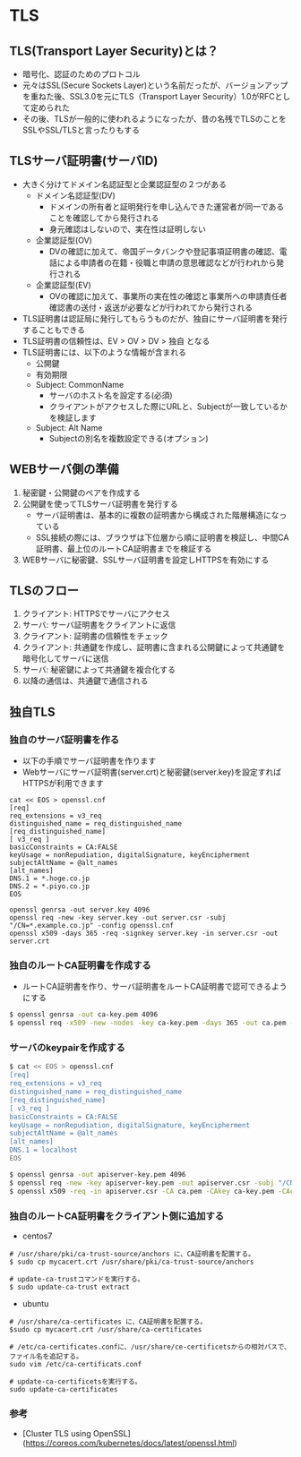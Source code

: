 # TLS


## TLS(Transport Layer Security)とは？
* 暗号化、認証のためのプロトコル
* 元々はSSL(Secure Sockets Layer)という名前だったが、バージョンアップを重ねた後、SSL3.0を元にTLS（Transport Layer Security）1.0がRFCとして定められた
* その後、TLSが一般的に使われるようになったが、昔の名残でTLSのことをSSLやSSL/TLSと言ったりもする


## TLSサーバ証明書(サーバID)
* 大きく分けてドメイン名認証型と企業認証型の２つがある
    * ドメイン名認証型(DV)
        * ドメインの所有者と証明発行を申し込んできた運営者が同一であることを確認してから発行される
        * 身元確認はしないので、実在性は証明しない
    * 企業認証型(OV)
        * DVの確認に加えて、帝国データバンクや登記事項証明書の確認、電話による申請者の在籍・役職と申請の意思確認などが行われから発行される
    * 企業認証型(EV)
        * OVの確認に加えて、事業所の実在性の確認と事業所への申請責任者確認書の送付・返送が必要などが行われてから発行される
* TLS証明書は認証局に発行してもらうものだが、独自にサーバ証明書を発行することもできる
* TLS証明書の信頼性は、EV > OV > DV > 独自 となる
* TLS証明書には、以下のような情報が含まれる
    * 公開鍵
    * 有効期限
    * Subject: CommonName
        * サーバのホスト名を設定する(必須)
        * クライアントがアクセスした際にURLと、Subjectが一致しているかを検証します
    * Subject: Alt Name
        * Subjectの別名を複数設定できる(オプション)


## WEBサーバ側の準備
1. 秘密鍵・公開鍵のペアを作成する
2. 公開鍵を使ってTLSサーバ証明書を発行する
    * サーバ証明書は、基本的に複数の証明書から構成された階層構造になっている
    * SSL接続の際には、ブラウザは下位層から順に証明書を検証し、中間CA証明書、最上位のルートCA証明書までを検証する
3. WEBサーバに秘密鍵、SSLサーバ証明書を設定しHTTPSを有効にする


## TLSのフロー
1. クライアント: HTTPSでサーバにアクセス
2. サーバ: サーバ証明書をクライアントに返信
3. クライアント: 証明書の信頼性をチェック
4. クライアント: 共通鍵を作成し、証明書に含まれる公開鍵によって共通鍵を暗号化してサーバに送信
5. サーバ: 秘密鍵によって共通鍵を複合化する
6. 以降の通信は、共通鍵で通信される


## 独自TLS

### 独自のサーバ証明書を作る
* 以下の手順でサーバ証明書を作ります
* Webサーバにサーバ証明書(server.crt)と秘密鍵(server.key)を設定すればHTTPSが利用できます
```
cat << EOS > openssl.cnf
[req]
req_extensions = v3_req
distinguished_name = req_distinguished_name
[req_distinguished_name]
[ v3_req ]
basicConstraints = CA:FALSE
keyUsage = nonRepudiation, digitalSignature, keyEncipherment
subjectAltName = @alt_names
[alt_names]
DNS.1 = *.hoge.co.jp
DNS.2 = *.piyo.co.jp
EOS

openssl genrsa -out server.key 4096
openssl req -new -key server.key -out server.csr -subj "/CN=*.example.co.jp" -config openssl.cnf
openssl x509 -days 365 -req -signkey server.key -in server.csr -out server.crt
```

### 独自のルートCA証明書を作成する
* ルートCA証明書を作り、サーバ証明書をルートCA証明書で認可できるようにする
``` bash
$ openssl genrsa -out ca-key.pem 4096
$ openssl req -x509 -new -nodes -key ca-key.pem -days 365 -out ca.pem -subj "/CN=localhost"
```


### サーバのkeypairを作成する
``` bash
$ cat << EOS > openssl.cnf
[req]
req_extensions = v3_req
distinguished_name = req_distinguished_name
[req_distinguished_name]
[ v3_req ]
basicConstraints = CA:FALSE
keyUsage = nonRepudiation, digitalSignature, keyEncipherment
subjectAltName = @alt_names
[alt_names]
DNS.1 = localhost
EOS

$ openssl genrsa -out apiserver-key.pem 4096
$ openssl req -new -key apiserver-key.pem -out apiserver.csr -subj "/CN=localhost" -config openssl.cnf
$ openssl x509 -req -in apiserver.csr -CA ca.pem -CAkey ca-key.pem -CAcreateserial -out apiserver.pem -days 365 -extensions v3_req -extfile openssl.cnf
```


### 独自のルートCA証明書をクライアント側に追加する
* centos7
```
# /usr/share/pki/ca-trust-source/anchors に、CA証明書を配置する。
$ sudo cp mycacert.crt /usr/share/pki/ca-trust-source/anchors

# update-ca-trustコマンドを実行する。
$ sudo update-ca-trust extract
```

* ubuntu
```
# /usr/share/ca-certificates に、CA証明書を配置する。
$sudo cp mycacert.crt /usr/share/ca-certificates

# /etc/ca-certificates.confに、/usr/share/ce-certificetsからの相対パスで、ファイル名を追記する。
sudo vim /etc/ca-certificats.conf

# update-ca-certificetsを実行する。
sudo update-ca-certificates
```

### 参考
* [Cluster TLS using OpenSSL] (https://coreos.com/kubernetes/docs/latest/openssl.html)

